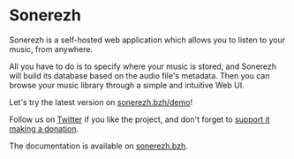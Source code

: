 # Sonerezh

Sonerezh is a self-hosted web application which allows you to listen to your
music, from anywhere.

All you have to do is to specify where your music is stored, and Sonerezh will
build its database based on the audio file's metadata. Then you can browse your
music library through a simple and intuitive Web UI.

Let's try the latest version on [sonerezh.bzh/demo]!

Follow us on [Twitter] if you like the project, and don't forget to [support it
making a donation].

The documentation is available on [sonerezh.bzh].

[sonerezh.bzh/demo]: (https://www.sonerezh.bzh/demo/login)
[Twitter]: (https://twitter.com/snrzh)
[support it making a donation]: (https://www.sonerezh.bzh/donate)
[sonerezh.bzh]: (https://www.sonerezh.bzh)